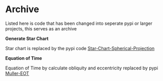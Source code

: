 # Archive

Listed here is code that has been changed into seperate pypi or larger projects, this serves as an archive

**Generate Star Chart**

Star chart is replaced by the pypi code [Star-Chart-Spherical-Projection](https://github.com/cyschneck/Star-Chart-Spherical-Projection)

**Equation of Time**

Equation of Time by calculate obliquity and eccentricity replaced by pypi [Muller-EOT](https://github.com/cyschneck/Muller-EOT)
